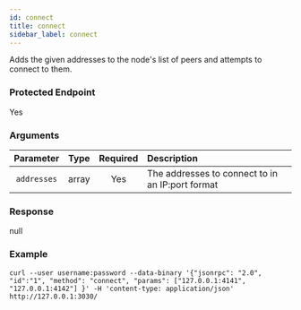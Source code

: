 ```yaml
---
id: connect
title: connect
sidebar_label: connect
---
```


<!----------------------------------------------------------------------------->
<!-------------------- THIS MARKDOWN FILE IS AUTOGENERATED -------------------->
<!----------------------------------------------------------------------------->

Adds the given addresses to the node's list of peers and attempts to connect to them.

### Protected Endpoint

Yes

### Arguments

|      Parameter      |  Type  | Required |                    Description                   |
|:-------------------:|:------:|:--------:|:------------------------------------------------ |
| `addresses`         | array  |    Yes   | The addresses to connect to in an IP:port format |

### Response

null

### Example
```ignore
curl --user username:password --data-binary '{"jsonrpc": "2.0", "id":"1", "method": "connect", "params": ["127.0.0.1:4141", "127.0.0.1:4142"] }' -H 'content-type: application/json' http://127.0.0.1:3030/
```
